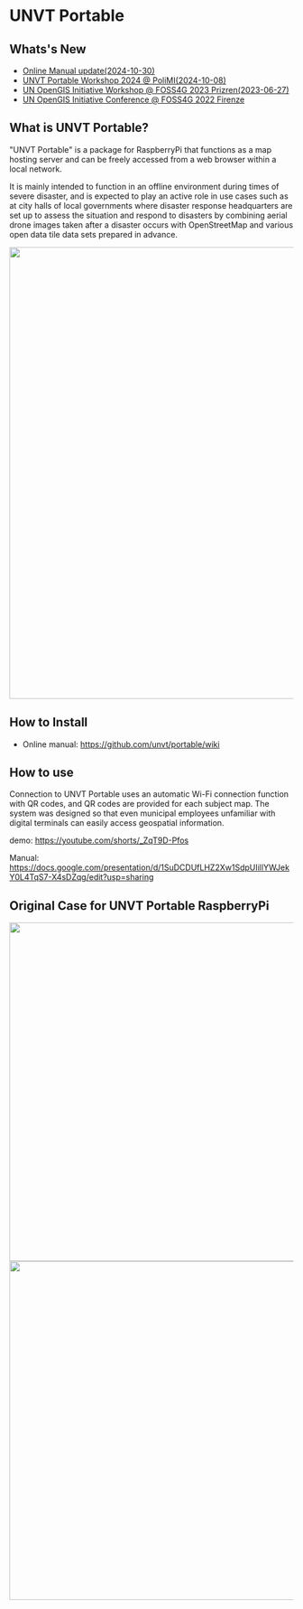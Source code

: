 # UNVT Portable

## Whats's New
 * [Online Manual update(2024-10-30)](https://github.com/unvt/portable/wiki)
 * [UNVT Portable Workshop 2024 @ PoliMI(2024-10-08)](https://github.com/unvt/portable/issues/29)
 * [UN OpenGIS Initiative Workshop @ FOSS4G 2023 Prizren(2023-06-27)](https://github.com/unvt/portable/issues/23)
 * [UN OpenGIS Initiative Conference @ FOSS4G 2022 Firenze](https://github.com/unvt/portable/issues/1)

## What is UNVT Portable?

"UNVT Portable" is a package for RaspberryPi that functions as a map hosting server and can be freely accessed from a web browser within a local network.

It is mainly intended to function in an offline environment during times of severe disaster, and is expected to play an active role in use cases such as at city halls of local governments where disaster response headquarters are set up to assess the situation and respond to disasters by combining aerial drone images taken after a disaster occurs with OpenStreetMap and various open data tile data sets prepared in advance.

<img src="https://github.com/unvt/portable/blob/main/assets/img/UNVTportable_flow.png?raw=true" width="800" >


## How to Install
* Online manual: https://github.com/unvt/portable/wiki


## How to use

Connection to UNVT Portable uses an automatic Wi-Fi connection function with QR codes, and QR codes are provided for each subject map.
The system was designed so that even municipal employees unfamiliar with digital terminals can easily access geospatial information.

demo:
https://youtube.com/shorts/_ZqT9D-Pfos

Manual:
https://docs.google.com/presentation/d/1SuDCDUfLHZ2Xw1SdpUIillYWJekY0L4TqS7-X4sDZqg/edit?usp=sharing


## Original Case for UNVT Portable RaspberryPi
<img src="https://user-images.githubusercontent.com/416977/74690710-79dbc380-5223-11ea-9032-6dfe028c593e.jpg" width="600" >
<img src="https://user-images.githubusercontent.com/416977/75513899-82a97200-5a39-11ea-9065-26a139910b69.jpg" width="600" >

